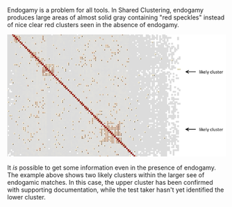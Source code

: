 Endogamy is a problem for all tools. In Shared Clustering, endogamy produces large areas of almost solid gray containing "red speckles" instead of nice clear red clusters seen in the absence of endogamy.

![Endogamy with a small overlap](examples/endogamy.png) 

It _is_ possible to get some information even in the presence of endogamy. The example above shows two likely clusters within the larger see of endogamic matches. In this case, the upper cluster has been confirmed with supporting documentation, while the test taker hasn't yet identified the lower cluster.